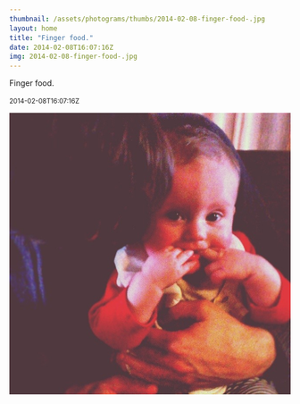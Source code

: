 ```yaml
---
thumbnail: /assets/photograms/thumbs/2014-02-08-finger-food-.jpg
layout: home
title: "Finger food."
date: 2014-02-08T16:07:16Z
img: 2014-02-08-finger-food-.jpg
---
```


Finger food.

<small>2014-02-08T16:07:16Z</small>

![Finger food.](/assets/photograms/original/2014-02-08-finger-food-.jpg)

